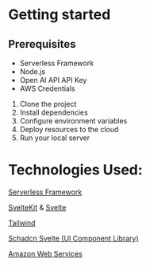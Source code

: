 # Getting started

## Prerequisites

- Serverless Framework
- Node.js
- Open AI API API Key
- AWS Credentials

1. Clone the project
2. Install dependencies
3. Configure environment variables
4. Deploy resources to the cloud
5. Run your local server

# Technologies Used:

[Serverless Framework](https://www.serverless.com/framework/docs)

[SvelteKit](https://kit.svelte.dev/docs/introduction) & [Svelte](https://svelte.dev/docs/introduction)

[Tailwind](https://tailwindcss.com/docs/installation)

[Schadcn Svelte (UI Component Library)](https://www.shadcn-svelte.com/docs)


[Amazon Web Services](https://aws.amazon.com/developer/language/javascript/)